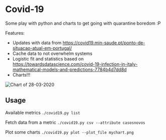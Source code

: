 # Covid-19

Some play with python and charts to get going with quarantine boredom :P

Features:
- Updates with data from https://covid19.min-saude.pt/ponto-de-situacao-atual-em-portugal/
- Cache data to not overwhelm systems
- Logistic fit and statistics based on https://towardsdatascience.com/covid-19-infection-in-italy-mathematical-models-and-predictions-7784b4d7dd8d
- Charts!!!

![Chart of 28-03-2020](https://i.imgur.com/O77jAC8.png)

## Usage

Available metrics
`./covid19.py list`

Fetch data from a metric
`./covid19.py csv --attribute casosnovos`

Plot some charts
`./covid19.py plot --plot_file mychart.png`
